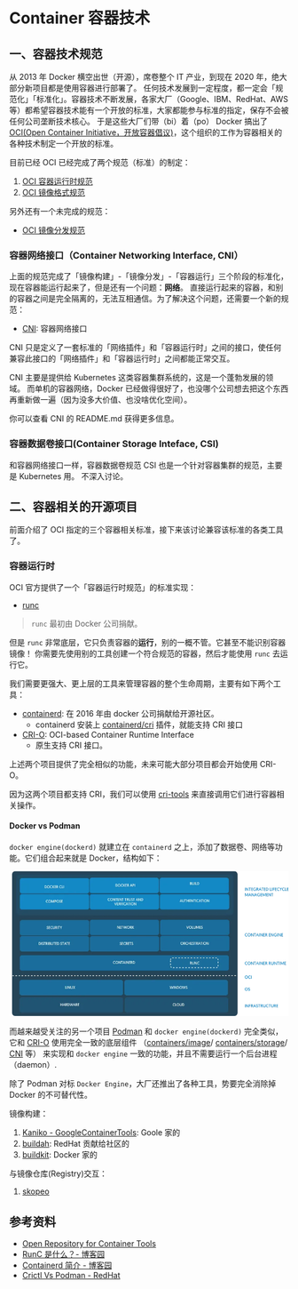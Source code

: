 # Container 容器技术

## 一、容器技术规范

从 2013 年 Docker 横空出世（开源），席卷整个 IT 产业，到现在 2020 年，绝大部分新项目都是使用容器进行部署了。
任何技术发展到一定程度，都一定会「规范化」「标准化」。容器技术不断发展，各家大厂（Google、IBM、RedHat、AWS 等）都希望容器技术能有一个开放的标准，大家都能参与标准的指定，保存不会被任何公司垄断技术核心。
于是这些大厂们带（bi）着（po） Docker 搞出了 [OCI(Open Container Initiative，开放容器倡议)](https://github.com/opencontainers)，这个组织的工作为容器相关的各种技术制定一个开放的标准。

目前已经 OCI 已经完成了两个规范（标准）的制定：

1. [OCI 容器运行时规范](https://github.com/opencontainers/runtime-spec)
1. [OCI 镜像格式规范](https://github.com/opencontainers/image-spec)

另外还有一个未完成的规范：

- [OCI 镜像分发规范](https://github.com/opencontainers/distribution-spec)

### 容器网络接口（Container Networking Interface, CNI）

上面的规范完成了「镜像构建」-「镜像分发」-「容器运行」三个阶段的标准化，现在容器能运行起来了，但是还有一个问题：**网络**。
直接运行起来的容器，和别的容器之间是完全隔离的，无法互相通信。为了解决这个问题，还需要一个新的规范：

- [CNI](https://github.com/containernetworking/cni): 容器网络接口

CNI 只是定义了一套标准的「网络插件」和「容器运行时」之间的接口，使任何兼容此接口的「网络插件」和「容器运行时」之间都能正常交互。

CNI 主要是提供给 Kubernetes 这类容器集群系统的，这是一个蓬勃发展的领域。
而单机的容器网络，Docker 已经做得很好了，也没哪个公司想去把这个东西再重新做一遍（因为没多大价值、也没啥优化空间）。

你可以查看 CNI 的 README.md 获得更多信息。

### 容器数据卷接口(Container Storage Inteface, CSI)

和容器网络接口一样，容器数据卷规范 CSI 也是一个针对容器集群的规范，主要是 Kubernetes 用。
不深入讨论。 

## 二、容器相关的开源项目

前面介绍了 OCI 指定的三个容器相关标准，接下来该讨论兼容该标准的各类工具了。

### 容器运行时

OCI 官方提供了一个「容器运行时规范」的标准实现：

- [runc](https://github.com/opencontainers/runc)

>`runc` 最初由 Docker 公司捐献。

但是 `runc` 非常底层，它只负责容器的**运行**，别的一概不管。它甚至不能识别容器镜像！
你需要先使用别的工具创建一个符合规范的容器，然后才能使用 `runc` 去运行它。

我们需要更强大、更上层的工具来管理容器的整个生命周期，主要有如下两个工具：

- [containerd](https://github.com/containerd/containerd): 在 2016 年由 docker 公司捐献给开源社区。
  - containerd 安装上 [containerd/cri](https://github.com/containerd/cri) 插件，就能支持 CRI 接口
- [CRI-O](https://github.com/cri-o/cri-o): OCI-based Container Runtime Interface
  - 原生支持 CRI 接口。

上述两个项目提供了完全相似的功能，未来可能大部分项目都会开始使用 CRI-O。

因为这两个项目都支持 CRI，我们可以使用 [cri-tools](https://github.com/kubernetes-sigs/cri-tools) 来直接调用它们进行容器相关操作。

#### Docker vs Podman

`docker engine(dockerd)` 就建立在 `containerd` 之上，添加了数据卷、网络等功能。它们组合起来就是 Docker，结构如下：

![Docker 架构](./_imgs/docker-architecture.jpg)

而越来越受关注的另一个项目 [Podman](https://github.com/containers/libpod) 和 `docker engine(dockerd)` 完全类似，
它和 [CRI-O](https://github.com/cri-o/cri-o) 使用完全一致的底层组件
（[containers/image](https://github.com/containers/image)/
[containers/storage](https://github.com/containers/storage)/
[CNI](https://github.com/containernetworking/cni) 等）
来实现和 `docker engine` 一致的功能，并且不需要运行一个后台进程（daemon）.

除了 Podman 对标 `Docker Engine`，大厂还推出了各种工具，势要完全消除掉 Docker 的不可替代性。

镜像构建：

1. [Kaniko - GoogleContainerTools](https://github.com/GoogleContainerTools/kaniko): Goole 家的
2. [buildah](https://github.com/containers/buildah): RedHat 贡献给社区的
3. [buildkit](https://github.com/moby/buildkit): Docker 家的

与镜像仓库(Registry)交互：

1. [skopeo](https://github.com/containers/skopeo)



## 参考资料

- [Open Repository for Container Tools](https://github.com/containers)
- [RunC 是什么？- 博客园](https://www.cnblogs.com/sparkdev/p/9032209.html)
- [Containerd 简介 - 博客园](https://www.cnblogs.com/sparkdev/p/9063042.html)
- [Crictl Vs Podman - RedHat](https://www.openshift.com/blog/crictl-vs-podman)

